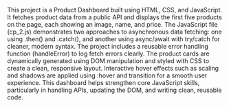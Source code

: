 This project is a Product Dashboard built using HTML, CSS, and JavaScript. It fetches product data from a public API and displays the first five products on the page, each showing an image, name, and price. The JavaScript file (cp_2.js) demonstrates two approaches to asynchronous data fetching: one using .then() and .catch(), and another using async/await with try/catch for cleaner, modern syntax. The project includes a reusable error handling function (handleError) to log fetch errors clearly. The product cards are dynamically generated using DOM manipulation and styled with CSS to create a clean, responsive layout. Interactive hover effects such as scaling and shadows are applied using :hover and transition for a smooth user experience. This dashboard helps strengthen core JavaScript skills, particularly in handling APIs, updating the DOM, and writing clean, reusable code. 
